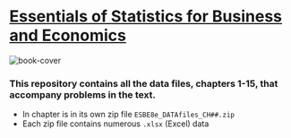 # [Essentials of Statistics for Business and Economics](http://www.cengage.com/c/essentials-of-statistics-for-business-and-economics-8e-anderson)

![book-cover](http://www.cengage.com/covers/imageServlet?image_type=LRGFC&catalog=cengage&epi=21120852341823461576248511696442515685)

### This repository contains all the data files, chapters 1-15, that accompany problems in the text.

* In chapter is in its own zip file `ESBE8e_DATAfiles_CH##.zip`
* Each zip file contains numerous `.xlsx` (Excel) data
